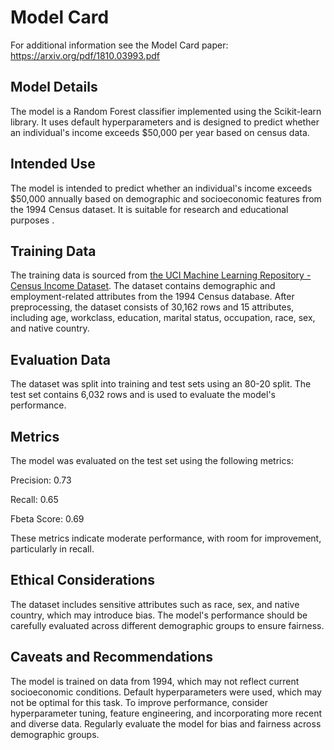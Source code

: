 # Model Card

For additional information see the Model Card paper: https://arxiv.org/pdf/1810.03993.pdf

## Model Details

The model is a Random Forest classifier implemented using the Scikit-learn library. It uses default hyperparameters and is designed to predict whether an individual's income exceeds $50,000 per year based on census data.

## Intended Use

The model is intended to predict whether an individual's income exceeds $50,000 annually based on demographic and socioeconomic features from the 1994 Census dataset. It is suitable for research and educational purposes .

## Training Data

The training data is sourced from [the UCI Machine Learning Repository - Census Income Dataset](https://archive.ics.uci.edu/dataset/20/census+income). The dataset contains demographic and employment-related attributes from the 1994 Census database. After preprocessing, the dataset consists of 30,162 rows and 15 attributes, including age, workclass, education, marital status, occupation, race, sex, and native country.

## Evaluation Data

The dataset was split into training and test sets using an 80-20 split. The test set contains 6,032 rows and is used to evaluate the model's performance.

## Metrics

The model was evaluated on the test set using the following metrics:

Precision: 0.73

Recall: 0.65

Fbeta Score: 0.69

These metrics indicate moderate performance, with room for improvement, particularly in recall.

## Ethical Considerations

The dataset includes sensitive attributes such as race, sex, and native country, which may introduce bias. The model's performance should be carefully evaluated across different demographic groups to ensure fairness.

## Caveats and Recommendations

The model is trained on data from 1994, which may not reflect current socioeconomic conditions. Default hyperparameters were used, which may not be optimal for this task. To improve performance, consider hyperparameter tuning, feature engineering, and incorporating more recent and diverse data. Regularly evaluate the model for bias and fairness across demographic groups.
